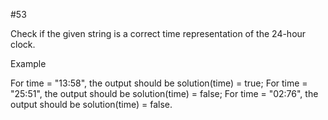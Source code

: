 #53

Check if the given string is a correct time representation of the 24-hour clock.

Example

For time = "13:58", the output should be
solution(time) = true;
For time = "25:51", the output should be
solution(time) = false;
For time = "02:76", the output should be
solution(time) = false.